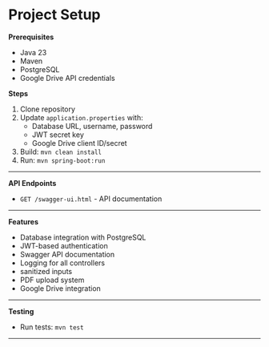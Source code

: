 # Project Setup

**Prerequisites**
- Java 23
- Maven
- PostgreSQL
- Google Drive API credentials

**Steps**
1. Clone repository
2. Update `application.properties` with:
   - Database URL, username, password
   - JWT secret key
   - Google Drive client ID/secret
3. Build: `mvn clean install`
4. Run: `mvn spring-boot:run`

---

**API Endpoints**
- `GET /swagger-ui.html` - API documentation

---

**Features**
- Database integration with PostgreSQL
- JWT-based authentication
- Swagger API documentation
- Logging for all controllers
- sanitized inputs 
- PDF upload system
- Google Drive integration


---

**Testing**
- Run tests: `mvn test`

---
